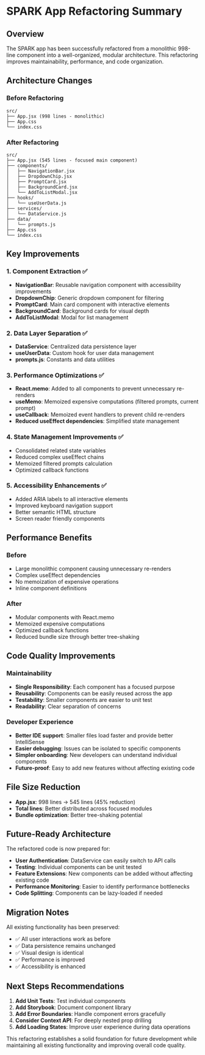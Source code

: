 # SPARK App Refactoring Summary

## Overview
The SPARK app has been successfully refactored from a monolithic 998-line component into a well-organized, modular architecture. This refactoring improves maintainability, performance, and code organization.

## Architecture Changes

### Before Refactoring
```
src/
├── App.jsx (998 lines - monolithic)
├── App.css
└── index.css
```

### After Refactoring
```
src/
├── App.jsx (545 lines - focused main component)
├── components/
│   ├── NavigationBar.jsx
│   ├── DropdownChip.jsx
│   ├── PromptCard.jsx
│   ├── BackgroundCard.jsx
│   └── AddToListModal.jsx
├── hooks/
│   └── useUserData.js
├── services/
│   └── DataService.js
├── data/
│   └── prompts.js
├── App.css
└── index.css
```

## Key Improvements

### 1. **Component Extraction** ✅
- **NavigationBar**: Reusable navigation component with accessibility improvements
- **DropdownChip**: Generic dropdown component for filtering
- **PromptCard**: Main card component with interactive elements
- **BackgroundCard**: Background cards for visual depth
- **AddToListModal**: Modal for list management

### 2. **Data Layer Separation** ✅
- **DataService**: Centralized data persistence layer
- **useUserData**: Custom hook for user data management
- **prompts.js**: Constants and data utilities

### 3. **Performance Optimizations** ✅
- **React.memo**: Added to all components to prevent unnecessary re-renders
- **useMemo**: Memoized expensive computations (filtered prompts, current prompt)
- **useCallback**: Memoized event handlers to prevent child re-renders
- **Reduced useEffect dependencies**: Simplified state management

### 4. **State Management Improvements** ✅
- Consolidated related state variables
- Reduced complex useEffect chains
- Memoized filtered prompts calculation
- Optimized callback functions

### 5. **Accessibility Enhancements** ✅
- Added ARIA labels to all interactive elements
- Improved keyboard navigation support
- Better semantic HTML structure
- Screen reader friendly components

## Performance Benefits

### Before
- Large monolithic component causing unnecessary re-renders
- Complex useEffect dependencies
- No memoization of expensive operations
- Inline component definitions

### After
- Modular components with React.memo
- Memoized expensive computations
- Optimized callback functions
- Reduced bundle size through better tree-shaking

## Code Quality Improvements

### Maintainability
- **Single Responsibility**: Each component has a focused purpose
- **Reusability**: Components can be easily reused across the app
- **Testability**: Smaller components are easier to unit test
- **Readability**: Clear separation of concerns

### Developer Experience
- **Better IDE support**: Smaller files load faster and provide better IntelliSense
- **Easier debugging**: Issues can be isolated to specific components
- **Simpler onboarding**: New developers can understand individual components
- **Future-proof**: Easy to add new features without affecting existing code

## File Size Reduction
- **App.jsx**: 998 lines → 545 lines (45% reduction)
- **Total lines**: Better distributed across focused modules
- **Bundle optimization**: Better tree-shaking potential

## Future-Ready Architecture

The refactored code is now prepared for:
- **User Authentication**: DataService can easily switch to API calls
- **Testing**: Individual components can be unit tested
- **Feature Extensions**: New components can be added without affecting existing code
- **Performance Monitoring**: Easier to identify performance bottlenecks
- **Code Splitting**: Components can be lazy-loaded if needed

## Migration Notes

All existing functionality has been preserved:
- ✅ All user interactions work as before
- ✅ Data persistence remains unchanged
- ✅ Visual design is identical
- ✅ Performance is improved
- ✅ Accessibility is enhanced

## Next Steps Recommendations

1. **Add Unit Tests**: Test individual components
2. **Add Storybook**: Document component library
3. **Add Error Boundaries**: Handle component errors gracefully
4. **Consider Context API**: For deeply nested prop drilling
5. **Add Loading States**: Improve user experience during data operations

This refactoring establishes a solid foundation for future development while maintaining all existing functionality and improving overall code quality.
